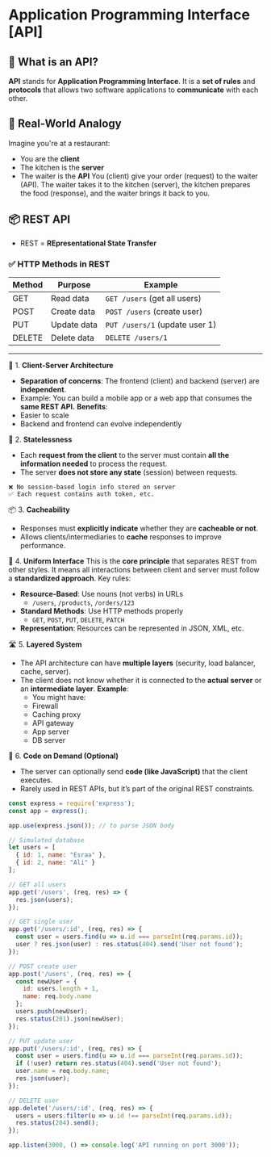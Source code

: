 # Application Programming Interface [API]

## 🔷 What is an API?

**API** stands for **Application Programming Interface**. It is a **set of rules** and **protocols** that allows two software applications to **communicate** with each other.

## 🔌 Real-World Analogy

Imagine you're at a restaurant:

- You are the **client**
- The kitchen is the **server**
- The waiter is the **API**
  You (client) give your order (request) to the waiter (API). The waiter takes it to the kitchen (server), the kitchen prepares the food (response), and the waiter brings it back to you.

## 📦 REST API

- REST = **REpresentational State Transfer**

### ✅ HTTP Methods in REST

| Method | Purpose | Example | 
| --- | --- | --- | 
| GET | Read data | `GET /users` (get all users) |
| POST | Create data | `POST /users` (create user) | 
| PUT | Update data | `PUT /users/1` (update user 1) | 
| DELETE | Delete data | `DELETE /users/1` |

---

🧩 1. **Client-Server Architecture** 
* **Separation of concerns**: The frontend (client) and backend (server) are **independent**. 
* Example: You can build a mobile app or a web app that consumes the **same REST API.**
**Benefits**: 
* Easier to scale 
* Backend and frontend can evolve independently

🚫 2. **Statelessness**  
* Each **request from the client** to the server must contain **all the information needed** to process the request. 
* The server **does not store any state** (session) between requests.
```http
❌ No session-based login info stored on server
✅ Each request contains auth token, etc.
```

📦 3. **Cacheability**  
* Responses must **explicitly indicate** whether they are **cacheable or not**. 
* Allows clients/intermediaries to **cache** responses to improve performance. 


🔗 4. **Uniform Interface** 
This is the **core principle** that separates REST from other styles. It means all interactions between client and server must follow a **standardized approach**. Key rules:
* **Resource-Based**: Use nouns (not verbs) in URLs 
    * `/users`, `/products`, `/orders/123` 
* **Standard Methods**: Use HTTP methods properly 
    * `GET`, `POST`, `PUT`, `DELETE`, `PATCH` 
* **Representation**: Resources can be represented in JSON, XML, etc. 


🛣️ 5. **Layered System**  
* The API architecture can have **multiple layers** (security, load balancer, cache, server). 
* The client does not know whether it is connected to the **actual server** or an **intermediate layer**.
**Example**: 
    * You might have: 
    * Firewall 
    * Caching proxy 
    * API gateway 
    * App server 
    * DB server

🧠 6. **Code on Demand (Optional)**  
* The server can optionally send **code (like JavaScript)** that the client executes. 
* Rarely used in REST APIs, but it’s part of the original REST constraints.


```js
const express = require('express');
const app = express();

app.use(express.json()); // to parse JSON body

// Simulated database
let users = [
  { id: 1, name: "Esraa" },
  { id: 2, name: "Ali" }
];

// GET all users
app.get('/users', (req, res) => {
  res.json(users);
});

// GET single user
app.get('/users/:id', (req, res) => {
  const user = users.find(u => u.id === parseInt(req.params.id));
  user ? res.json(user) : res.status(404).send('User not found');
});

// POST create user
app.post('/users', (req, res) => {
  const newUser = {
    id: users.length + 1,
    name: req.body.name
  };
  users.push(newUser);
  res.status(201).json(newUser);
});

// PUT update user
app.put('/users/:id', (req, res) => {
  const user = users.find(u => u.id === parseInt(req.params.id));
  if (!user) return res.status(404).send('User not found');
  user.name = req.body.name;
  res.json(user);
});

// DELETE user
app.delete('/users/:id', (req, res) => {
  users = users.filter(u => u.id !== parseInt(req.params.id));
  res.status(204).send();
});

app.listen(3000, () => console.log('API running on port 3000'));
```